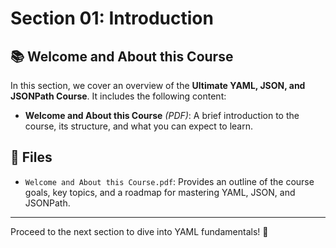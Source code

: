 # Section 01: Introduction

## 📚 Welcome and About this Course

In this section, we cover an overview of the **Ultimate YAML, JSON, and JSONPath Course**. It includes the following content:

- **Welcome and About this Course** *(PDF)*: A brief introduction to the course, its structure, and what you can expect to learn.

## 📁 Files

- `Welcome and About this Course.pdf`: Provides an outline of the course goals, key topics, and a roadmap for mastering YAML, JSON, and JSONPath.

---

Proceed to the next section to dive into YAML fundamentals! 🚀